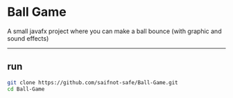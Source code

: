 # Ball Game

A small javafx project where you can make a ball bounce
(with graphic and sound effects)

---

## run
```bash
git clone https://github.com/saifnot-safe/Ball-Game.git
cd Ball-Game
